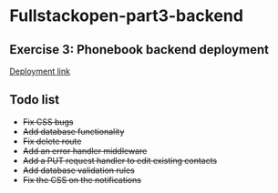 # Fullstackopen-part3-backend

## Exercise 3: Phonebook backend deployment

[Deployment link](https://fullstackopen-part3-backend-o0ku.onrender.com/)

## Todo list

- ~~Fix CSS bugs~~
- ~~Add database functionality~~
- ~~Fix delete route~~
- ~~Add an error handler middleware~~
- ~~Add a PUT request handler to edit existing contacts~~
- ~~Add database validation rules~~
- ~~Fix the CSS on the notifications~~
